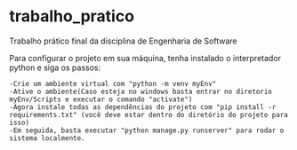 # trabalho_pratico
Trabalho prático final da disciplina de Engenharia de Software

Para configurar o projeto em sua máquina, tenha instalado o interpretador python e siga os passos:

    -Crie um ambiente virtual com "python -m venv myEnv"
    -Ative o ambiente(Caso esteja no windows basta entrar no diretorio myEnv/Scripts e executar o comando "activate")
    -Agora instale todas as dependências do projeto com "pip install -r requirements.txt" (você deve estar dentro do diretório do projeto para isso)
    -Em seguida, basta executar "python manage.py runserver" para rodar o sistema localmente.